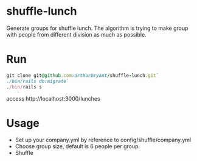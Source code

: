 # shuffle-lunch
Generate groups for shuffle lunch. The algorithm is trying to make group with people from different division as much as possible.
 
# Run
```ruby
git clone git@github.com:arthurbryant/shuffle-lunch.git`
./bin/rails db:migrate`
./bin/rails s
```

access http://localhost:3000/lunches

# Usage
- Set up your company.yml by reference to config/shuffle/company.yml
- Choose group size, default is 6 people per group.
- Shuffle


